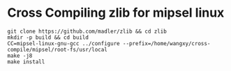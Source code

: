# Cross Compiling zlib for mipsel linux


```
git clone https://github.com/madler/zlib && cd zlib
mkdir -p build && cd build
CC=mipsel-linux-gnu-gcc ../configure --prefix=/home/wangxy/cross-compile/mipsel/root-fs/usr/local
make -j8
make install
```

